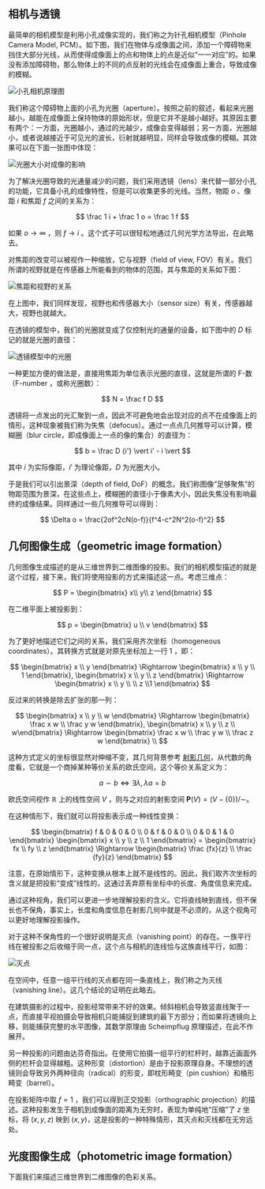 ## 相机与透镜

最简单的相机模型是利用小孔成像实现的，我们称之为针孔相机模型（Pinhole Camera Model, PCM）。如下图，我们在物体与成像面之间，添加一个障碍物来挡住大部分光线，从而使得成像面上的点和物体上的点是近似“一一对应”的。如果没有添加障碍物，那么物体上的不同的点反射的光线会在成像面上重合，导致成像的模糊。

![小孔相机原理图](pinhole_camera.png)

我们称这个障碍物上面的小孔为光圈（aperture）。按照之前的叙述，看起来光圈越小，越能在成像面上保持物体的原始形状，但是它并不是越小越好。其原因主要有两个：一方面，光圈越小，通过的光越少，成像会变得越弱；另一方面，光圈越小，或者说越接近于可见光的波长，衍射就越明显，同样会导致成像的模糊。其效果可以在下面一张图中体现：

![光圈大小对成像的影响](size_of_aperture.png)

为了解决光圈导致的光通量减少的问题，我们采用透镜（lens）来代替一部分小孔的功能，它具备小孔的成像特性，但是可以收集更多的光线。当然，物距 $o$ 、像距 $i$ 和焦距 $f$ 之间的关系为：

$$
\frac 1 i + \frac 1 o = \frac 1  f
$$

如果 $o \rightarrow \infty$ ，则 $f \rightarrow i$ 。这个式子可以很轻松地通过几何光学方法导出，在此略去。

对焦距的改变可以被视作一种缩放，它与视野（field of view, FOV）有关。我们所谓的视野就是在传感器上所能看到的物体的范围，其与焦距的关系如下图：

![焦距和视野的关系](focal_length_and_FOV.png)

在上图中，我们同样发现，视野也和传感器大小（sensor size）有关，传感器越大，视野也就越大。

在透镜的模型中，我们的光圈就变成了仅控制光的通量的设备，如下图中的 $D$ 标记的就是光圈的直径：

![透镜模型中的光圈](aperture_diameter_with_lens.png)

一种更加方便的做法是，直接用焦距为单位表示光圈的直径，这就是所谓的 F-数（F-number ，或称光圈数）：

$$
N = \frac f D
$$

透镜将一点发出的光汇聚到一点，因此不可避免地会出现对应的点不在成像面上的情形，这种现象被我们称为失焦（defocus）。通过一点点几何推导可以计算，模糊圈（blur circle，即成像面上一点的像的集合）的直径为：

$$
b = \frac D {i'} \vert i' - i \vert
$$

其中 $i$ 为实际像距，$i'$ 为理论像距，$D$ 为光圈大小。

于是我们可以引出景深（depth of field, DoF）的概念。我们称图像“足够聚焦”的物距范围为景深，在这些点上，模糊圈的直径小于像素大小，因此失焦没有影响最终的成像结果。同样通过一些几何推导可以得到：

$$
\Delta o = \frac{2of^2cN(o-f)}{f^4-c^2N^2(o-f)^2}
$$

## 几何图像生成（geometric image formation）

几何图像生成描述的是从三维世界到二维图像的投影。我们的相机模型描述的就是这个过程，接下来，我们将使用投影的方式来描述这一点。考虑三维点：

$$
P = \begin{bmatrix}
x\\
y\\
z
\end{bmatrix}
$$

在二维平面上被投影到：

$$
p = \begin{bmatrix}
u \\ v
\end{bmatrix}
$$

为了更好地描述它们之间的关系，我们采用齐次坐标（homogeneous coordinates）。其转换方式就是对原先坐标加上一行 $1$ ，即：

$$
\begin{bmatrix} x \\ y \end{bmatrix} \Rightarrow \begin{bmatrix} x \\ y \\ 1 \end{bmatrix},  \begin{bmatrix} x \\ y \\ z \end{bmatrix} \Rightarrow \begin{bmatrix} x \\ y \\ \\ z \\1 \end{bmatrix}
$$

反过来的转换是除去扩张的那一列：

$$
\begin{bmatrix} x \\ y \\ w \end{bmatrix} \Rightarrow \begin{bmatrix} \frac x w \\ \frac y w \end{bmatrix},  \begin{bmatrix} x \\ y \\ z \\ w\end{bmatrix} \Rightarrow \begin{bmatrix} \frac x w \\ \frac y w \\ \frac z w \end{bmatrix} \\
$$

这种方式定义的坐标很显然对伸缩不变，其几何背景参考 [射影几何](obsidian://open?vault=Notebooks&file=Projective%20Geometry%2F01%20Basic%20notations)，从代数的角度看，它就是一个商掉某种等价关系的欧氏空间，这个等价关系定义为：

$$
a \sim b \iff \exists \lambda, \lambda a = b
$$

欧氏空间视作 $\mathbb R$ 上的线性空间 $V$ ，则与之对应的射影空间 $\mathbf P (V) = (V - \{0\}) / \sim$。

在这种情形下，我们就可以将投影表示成一种线性变换：

$$
\begin{bmatrix}
f & 0 & 0 & 0 \\
0 & f & 0 & 0 \\
0 & 0 & 1 & 0
\end{bmatrix}
\begin{bmatrix}
x \\ y \\ z \\ 1
\end{bmatrix} = \begin{bmatrix}
fx \\ fy \\ z
\end{bmatrix} \Rightarrow
\begin{bmatrix}
\frac {fx}{z} \\ \frac {fy}{z}
\end{bmatrix}
$$

注意，在原始情形下，这种变换从根本上就不是线性的。因此，我们取齐次坐标的含义就是把投影“变成”线性的，这通过丢弃原有坐标中的长度、角度信息来完成。

通过这种视角，我们可以更进一步地理解投影的含义。它将直线映到直线，但不保长也不保角，事实上，长度和角度信息在射影几何中就是不必须的，从这个视角可以更好地理解投影操作。

对于这种不保角性的一个很好说明是灭点（vanishing point）的存在。一族平行线在被投影之后收缩于同一点，这个点与相机的连线恰与这族直线平行，如图：

![灭点](vanishing_point.png)

在空间中，任意一组平行线的灭点都在同一条直线上，我们称之为灭线（vanishing line）。这几个结论的证明在此略去。

在建筑摄影的过程中，投影经常带来不好的效果。倾斜相机会导致竖直线聚于一点，而直接平视拍摄会导致相机只能捕捉到建筑的最下方部分；而如果将透镜向上移，则能捕获完整的水平图像，其数学原理由 Scheimpflug 原理描述，在此不作展开。

另一种投影的问题由达芬奇指出。在使用它拍摄一组平行的栏杆时，越靠近画面外侧的栏杆会显得越粗。这种形变（distortion）是由于投影原理自身。不理想的透镜则会导致另外两种径向（radical）的形变，即枕形畸变（pin cushion）和桶形畸变（barrel）。

在投影矩阵中取 $f = 1$ ，我们可以得到正交投影（orthographic projection）的描述。这种投影发生于相机到成像面的距离为无穷时，表现为单纯地“压缩”了 $z$ 坐标，将 $(x, y, z)$ 映到 $(x, y)$，这是投影的一种特殊情形，其灭点和灭线都在无穷远处。

## 光度图像生成（photometric image formation）

下面我们来描述三维世界到二维图像的色彩关系。